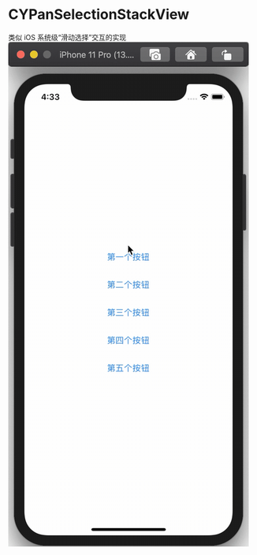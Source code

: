 # CYPanSelectionStackView
类似 iOS 系统级“滑动选择”交互的实现
![image](https://github.com/Janlor/CYPanSelectionStackView/blob/master/images/2020-05-28.gif)
